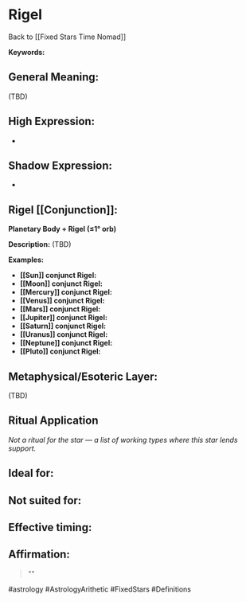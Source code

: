 # Rigel

Back to [[Fixed Stars Time Nomad]]

**Keywords:** 

## General Meaning:
(TBD)

## High Expression:
- 

## Shadow Expression:
- 

## Rigel [[Conjunction]]:

**Planetary Body + Rigel (≤1° orb)**

**Description:**
(TBD)

**Examples:**
- **[[Sun]] conjunct Rigel:** 
- **[[Moon]] conjunct Rigel:** 
- **[[Mercury]] conjunct Rigel:** 
- **[[Venus]] conjunct Rigel:** 
- **[[Mars]] conjunct Rigel:** 
- **[[Jupiter]] conjunct Rigel:** 
- **[[Saturn]] conjunct Rigel:** 
- **[[Uranus]] conjunct Rigel:** 
- **[[Neptune]] conjunct Rigel:** 
- **[[Pluto]] conjunct Rigel:** 

## Metaphysical/Esoteric Layer:
(TBD)

## Ritual Application
*Not a ritual for the star — a list of working types where this star lends support.*

**Ideal for:**
- 
**Not suited for:**
- 
**Effective timing:**
- 

## Affirmation:

> ""

#astrology #AstrologyArithetic #FixedStars #Definitions
